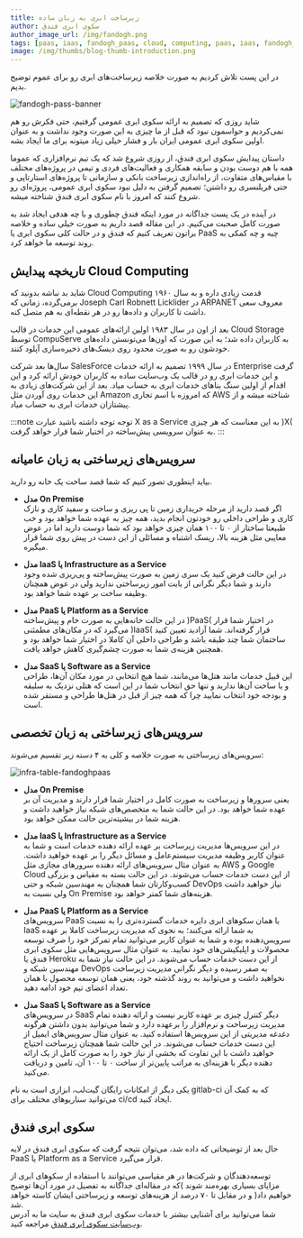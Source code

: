 ```yaml
---
title: زیرساخت ابری به زبان ساده
author: سکوی ابری فندق
author_image_url: /img/fandogh.png
tags: [paas, iaas, fandogh_paas, cloud, computing, paas, iaas, fandogh_paas, cloud, computing]
image: /img/thumbs/blog-thumb-introduction.png
---
```


در این پست تلاش کردیم به صورت خلاصه زیرساخت‌های ابری رو برای عموم توضیح بدیم.


![fandogh-pass-banner](/img/blog/fandogh-paas-banner.svg "fandogh-paas-banner")

<!--truncate-->

شاید روزی که تصمیم به ارائه سکوی ابری عمومی گرفتیم، حتی فکرش رو هم نمی‌کردیم و حواسمون نبود که قبل از ما چیزی به این صورت وجود نداشت و به عنوان اولین سکوی ابری عمومی ایران بار و فشار خیلی زیاد میتونه برای ما ایجاد بشه.

داستان پیدایش سکوی ابری فندق، از روزی شروع شد که یک تیم نرم‌افزاری که عموما همه با هم دوست بودن و سابقه همکاری و فعالیت‌های فردی و تیمی در پروژه‌های مختلف با مقیاس‌های متفاوت، از راه‌اندازی زیرساخت بانکی و سازمانی تا پروژه‌های استارتاپی و حتی فریلنسری رو داشتن؛ تصمیم گرفتن به دلیل نبود سکوی ابری عمومی، پروژ‌ه‌ای رو شروع کنند که امروز با نام سکوی ابری فندق شناخته میشه.

در آینده در یک پست جداگانه در مورد اینکه فندق چطوری و با چه هدفی ایجاد شد به صورت کامل صحبت می‌کنیم. در این مقاله قصد داریم به صورت خیلی ساده و خلاصه براتون تعریف کنیم که فندق و در حالت کلی سکوی ابری یا PaaS چیه و چه کمکی به روند توسعه ما خواهد کرد.


## تاریخچه پیدایش Cloud Computing

شاید بد نباشه بدونید که Cloud Computing قدمت زیادی داره و به سال ۱۹۶۰ برمی‌گرده، زمانی که Joseph Carl Robnett Licklider در ARPANET معروف سعی داشت تا کاربران و داده‌ها رو در هر نقطه‌ای به هم متصل کنه.

بعد از اون در سال ۱۹۸۳ اولین ارائه‌های عمومی این خدمات در قالب Cloud Storage توسط CompuServe به کاربران داده شد؛ به این صورت که اون‌ها می‌تونستن داده‌های خودشون رو به صورت محدود روی دیسک‌های ذخیره‌سازی آپلود کنند.

سال‌ها بعد شرکت SalesForce در سال ۱۹۹۹ تصمیم به ارائه خدمات Enterprise گرفت و این خدمات ابری رو در قالب یک وب‌سایت ساده به کاربران خودش ارائه کرد و این اقدام از اولین سنگ بناهای خدمات ابری به حساب میاد. بعد از این شرکت‌های زیادی به این خدمات روی آوردن مثل Amazon که امروزه با اسم تجاری AWS شناخته میشه و از پیشتازان خدمات ابری به حساب میاد.

:::note توجه
توجه داشته باشید عبارت X as a Service به این معناست که هر چیزی )X( به عنوان سرویسی 
پیش‌ساخته در اختیار شما قرار خواهد گرفت.
:::

## سرویس‌های زیرساختی به زبان عامیانه
بیاید اینطوری تصور کنیم که شما قصد ساخت یک خانه رو دارید.

-   **مدل On Premise** <br/>
اگر قصد دارید از مرحله خریداری زمین تا پی ریزی و ساخت و سفید کاری و نازک کاری و طراحی داخلی رو خودتون انجام بدید، همه چیز به عهده شما خواهد بود و خب طبیعتا ساختار از ۰ تا ۱۰۰ همان چیزی خواهد بود که شما دوست دارید اما در عوض معایبی مثل هزینه بالا، ریسک اشتباه و مسائلی از این دست در پیش روی شما قرار میگیره.
    
-   **مدل IaaS یا Infrastructure as a Service**<br/>
در این حالت فرض کنید یک سری زمین به صورت پیش‌ساخته و پی‌ریزی شده وجود دارند و شما دیگر نگرانی از بابت امور زیرساختی ندارید ولی در عوض همچنان وظیفه ساخت بر عهده شما خواهد بود.
    
-   **مدل PaaS یا Platform as a Service**<br/>
در این حالت خانه‌هایی به صورت خام و پیش‌ساخته )PaaS( در اختیار شما قرار می‌گیرد که در مکان‌های مطمئنی )IaaS( قرار گرفته‌اند. شما آزادید تعیین کنید ساختمان شما چند طبقه باشد و طراحی داخلی آن کاملا در اختیار شما خواهد بود و همچنین هزینه‌ی شما به صورت چشم‌گیری کاهش خواهد یافت.
    
-   **مدل SaaS یا Software as a Service**<br/>
این قبیل خدمات مانند هتل‌ها می‌مانند، شما هیچ انتخابی در مورد مکان‌ آن‌ها، طراحی و یا ساخت آن‌ها ندارید و تنها حق انتخاب شما در این است که هتلی نزدیک به سلیقه و بودجه خود انتخاب نمایید چرا که همه چیز از قبل در هتل‌ها طراحی و مستقر شده است.

## سرویس‌های زیرساختی به زبان تخصصی
سرویس‌های زیرساختی به صورت خلاصه و کلی به ۴ دسته زیر تقسیم می‌شوند:

![infra-table-fandoghpaas](/img/blog/infra-table-fandoghpaas.svg "infra-table-fandoghpaas")


-   **مدل On Premise**<br/>
یعنی سرور‌ها و زیرساخت به صورت کامل در اختیار شما قرار دارند و مدیریت آن بر عهده شما خواهد بود. در این حالت شما به متخصص‌های شبکه نیاز خواهید داشت و هزینه شما در بیشیته‌ترین حالت ممکن خواهد بود.
    
-   **مدل IaaS یا Infrastructure as a Service**<br/>
در این سرویس‌ها مدیریت زیرساخت بر عهده ارائه دهنده خدمات است و شما به عنوان کاربر وظیفه مدیریت سیستم‌عامل و مسائل دیگر را بر عهده خواهید داشت. به عنوان مثال سرویس‌های ارائه دهنده سرور‌های مجازی مثل AWS و Google Cloud از این دست خدمات حساب می‌شوند. در این حالت بسته به مقیاس و بزرگی کسب‌و‌کارتان شما همچنان به مهندسین شبکه و حتی DevOps نیاز خواهید داشت ولی نسبت به On Premise هزینه‌های شما کمتر خواهد بود.
    
-   **مدل PaaS یا Platform as a Service**<br/>
سرویس‌های PaaS یا همان سکوهای ابری دایره خدمات گسترده‌تری را به نسبت IaaS به شما ارائه می‌کنند؛ به نحوی که مدیریت زیرساخت کاملا بر عهده سرویس‌دهنده بوده و شما به عنوان کاربر می‌توانید تمام تمرکز خود را صرف توسعه محصولات و اپلیکیشن‌های خود نمایید. به عنوان مثال سرویس‌هایی مثل سکوی ابری فندق یا Heroku از این دست خدمات حساب می‌شوند. در این حالت نیاز شما به مهندسین شبکه و DevOps به صفر رسیده و دیگر نگرانی مدیریت زیرساخت نخواهید داشت و می‌توانید به روند گذشته خود، یعنی همان توسعه محصول با همان تعداد اعضای تیم خود ادامه دهید.
    
-   **مدل SaaS یا Software as a Service**<br/>
در سرویس‌های SaaS دیگر کنترل چیزی بر عهده کاربر نیست و ارائه دهنده تمام مدیریت زیرساخت و نرم‌افزار را برعهده دارد و شما می‌توانید بدون داشتن هرگونه دغدغه مدیریتی از این سرویس‌ها استفاده کنید. به عنوان مثال سرویس‌های ایمیل از این دست خدمات حساب می‌شوند. در این حالت شما همچنان زیرساخت احتیاج خواهید داشت با این تفاوت که بخشی از نیاز خود را به صورت کامل از یک ارائه دهنده دیگر با هزینه‌ای به مراتب پایین‌تر از ساخت ۰ تا ۱۰۰ آن، تامین و دریافت می‌کنید.

یکی دیگر از امکانات رایگان گیت‌لب، ابزاری است به نام gitlab-ci که به کمک آن می‌توانید سناریو‌های مختلف برای ci/cd ایجاد کنید.


## سکوی ابری فندق
حال بعد از توضیحاتی که داده شد، می‌توان نتیجه گرفت که سکوی ابری فندق در لایه PaaS یا Platform as a Service قرار می‌گیرد.

توسعه‌دهندگان و شرکت‌ها در هر مقیاسی می‌توانند با استفاده از سکوهای ابری از مزایای بسیاری بهره‌مند شوند )که در مقاله‌ای جداگانه به تفصیل در مورد آن‌ها توضیح خواهیم داد( و در مقابل تا ۷۰ درصد از هزینه‌های توسعه و زیرساختی ایشان کاسته خواهد شد.<br/>شما می‌توانید برای آشنایی بیشتر با خدمات سکوی ابری فندق به سایت ما به آدرس [](https://fandogh.cloud/) [وب‌سایت سکوی ابری فندق](https://fandogh.cloud/) مراجعه کنید.
